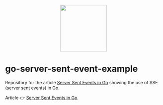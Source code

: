<p align="center">
<a href="https://thedevelopercafe.com/">
<img src="https://thedevelopercafe.com/favicon.ico" width="150px">
</a>
</p>

# go-server-sent-event-example

Repository for the article [Server Sent Events in Go](https://thedevelopercafe.com/articles/server-sent-events-in-go-595ae2740c7a) showing the use of SSE (server sent events) in Go.

Article 👉 [Server Sent Events in Go](https://thedevelopercafe.com/articles/server-sent-events-in-go-595ae2740c7a).
